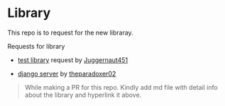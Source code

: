# Library
This repo is to request for the new libraray.


Requests for library
  - [test library](https://github.com/GNDG/library/blob/master/detail/libraryDetali.md) request by [Juggernaut451](https://github.com/juggernaut451)

  - [django server](https://github.com/theparadoxer02/library/blob/master/shell-scripts/details.md) by [theparadoxer02](https://github.com/theparadoxer02)

> While making a PR for this repo. Kindly
> add md file with detail info about the
> library and hyperlink it above.
